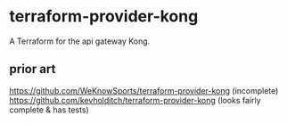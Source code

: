 # terraform-provider-kong

A Terraform for the api gateway Kong.

## prior art

https://github.com/WeKnowSports/terraform-provider-kong (incomplete)
https://github.com/kevholditch/terraform-provider-kong (looks fairly complete & has tests)
